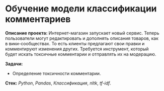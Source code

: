 # Обучение модели классификации комментариев
 **Описание проекта:**
Интернет-магазин запускает новый сервис. Теперь пользователи могут редактировать и дополнять описания товаров, как в вики-сообществах. 
То есть клиенты предлагают свои правки и комментируют изменения других.
Требуется инструмент, который будет искать токсичные комментарии и отправлять их на модерацию.

**Задачи:**
- Определение токсичности комментарии.

**Стек:** *Python*, *Pandas*, *Классификация*, *nltk*, *tf-idf*.

